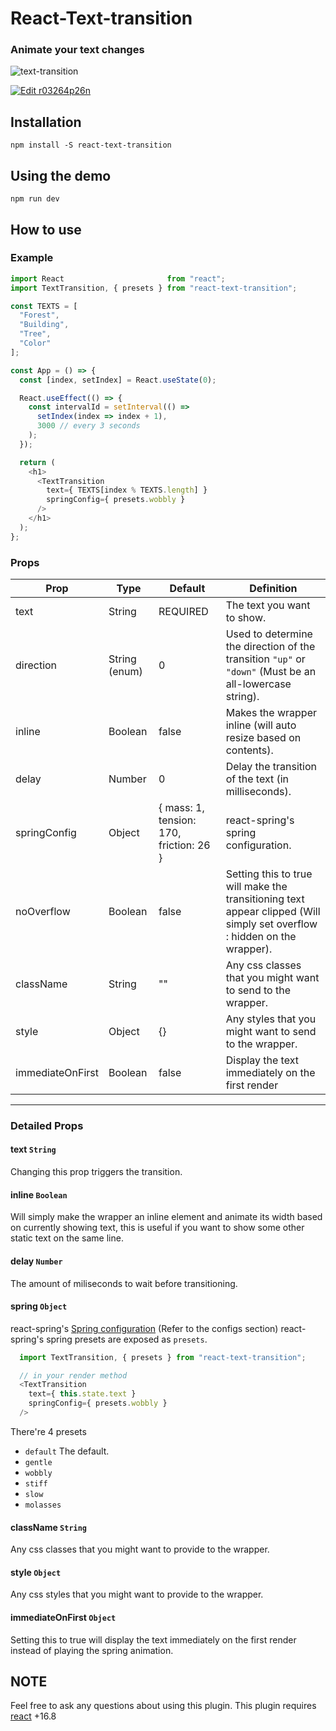 # React-Text-transition
### Animate your text changes

![text-transition](https://raw.githubusercontent.com/WinterCore/react-text-transition/master/example-gifs/example.gif)

[![Edit r03264p26n](https://codesandbox.io/static/img/play-codesandbox.svg)](https://codesandbox.io/s/r03264p26n?view=preview)
## Installation
```npm install -S react-text-transition```
## Using the demo
```npm run dev```
## How to use

### Example
```javascript
import React                       from "react";
import TextTransition, { presets } from "react-text-transition";

const TEXTS = [
  "Forest",
  "Building",
  "Tree",
  "Color"
];

const App = () => {
  const [index, setIndex] = React.useState(0);

  React.useEffect(() => {
    const intervalId = setInterval(() =>
      setIndex(index => index + 1),
      3000 // every 3 seconds
    );
  });

  return (
    <h1>
      <TextTransition
        text={ TEXTS[index % TEXTS.length] }
        springConfig={ presets.wobbly }
      />
    </h1>
  );
};
```

### Props
| Prop | Type | Default | Definition |
| --- | --- | --- | --- |
| text | String | REQUIRED | The text you want to show. |
| direction | String (enum) | 0 | Used to determine the direction of the transition `"up"` or `"down"` (Must be an all-lowercase string). |
| inline | Boolean | false | Makes the wrapper inline (will auto resize based on contents). |
| delay | Number | 0 | Delay the transition of the text (in milliseconds). |
| springConfig | Object | { mass: 1, tension: 170, friction: 26 } | react-spring's spring configuration. |
| noOverflow | Boolean | false | Setting this to true will make the transitioning text appear clipped (Will simply set overflow : hidden on the wrapper). |
| className | String | "" | Any css classes that you might want to send to the wrapper. |
| style | Object | {} | Any styles that you might want to send to the wrapper. |
| immediateOnFirst | Boolean | false | Display the text immediately on the first render |

___

### Detailed Props
#### text ```String```
Changing this prop triggers the transition.
#### inline ```Boolean```
Will simply make the wrapper an inline element and animate its width based on currently showing text, this is useful if you want to show some other static text on the same line.
#### delay ```Number```
The amount of miliseconds to wait before transitioning.
#### spring ```Object```
react-spring's [Spring configuration](https://www.react-spring.io/docs/hooks/api) (Refer to the configs section)
react-spring's spring presets are exposed as `presets`.
```javascript
  import TextTransition, { presets } from "react-text-transition";

  // in your render method
  <TextTransition
    text={ this.state.text }
    springConfig={ presets.wobbly }
  />
```
There're 4 presets
* ```default``` The default.
* ```gentle```
* ```wobbly```
* ```stiff```
* ```slow```
* ```molasses```
#### className ```String```
Any css classes that you might want to provide to the wrapper.
#### style ```Object```
Any css styles that you might want to provide to the wrapper.
#### immediateOnFirst ```Object```
Setting this to true will display the text immediately on the first render instead of playing the spring animation.

## NOTE
Feel free to ask any questions about using this plugin.
This plugin requires [react](https://www.npmjs.com/package/react) +16.8
